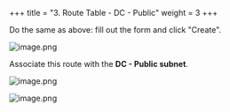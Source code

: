 +++
title = "3. Route Table - DC - Public"
weight = 3
+++


Do the same as above: fill out the form and click "Create".


![image.png](/images/004-iv-setup-vpc-dc-resources/16-883918-image.png)


Associate this route with the **DC - Public subnet**.


![image.png](/images/004-iv-setup-vpc-dc-resources/16-812046-image.png)


![image.png](/images/004-iv-setup-vpc-dc-resources/16-292078-image.png)


